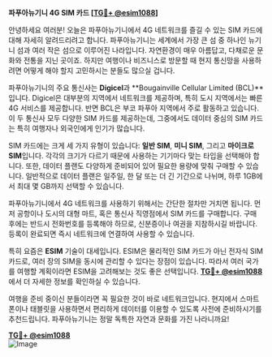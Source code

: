 **파푸아뉴기니 4G SIM 카드 [[TG💪+ @esim1088](https://t.me/s/esim1088)]**

안녕하세요 여러분! 오늘은 파푸아뉴기니에서 4G 네트워크를 즐길 수 있는 SIM 카드에 대해 자세히 알려드리려고 합니다. 파푸아뉴기니는 세계에서 가장 큰 섬 중 하나인 뉴기니 섬과 여러 작은 섬으로 이루어진 나라입니다. 자연환경이 매우 아름답고, 다채로운 문화와 전통을 지닌 곳이죠. 하지만 여행이나 비즈니스로 방문할 때 현지 통신망을 사용하려면 어떻게 해야 할지 고민하시는 분들도 많으실 겁니다.

파푸아뉴기니의 주요 통신사는 **Digicel**과 **Bougainville Cellular Limited (BCL)**입니다. Digicel은 대부분의 지역에서 네트워크를 제공하며, 특히 도시 지역에서는 빠른 4G 서비스를 제공합니다. 반면 BCL은 부코 파푸아 지역에서 주로 활동하고 있습니다. 이 두 통신사 모두 다양한 SIM 카드를 제공하는데, 그중에서도 데이터 중심의 SIM 카드는 특히 여행자나 외국인에게 인기가 많습니다.

SIM 카드에는 크게 세 가지 유형이 있습니다: **일반 SIM**, **미니 SIM**, 그리고 **마이크로 SIM**입니다. 각각의 크기가 다르기 때문에 사용하는 기기마다 맞는 타입을 선택해야 합니다. 또한, 데이터 플랜도 다양하게 준비되어 있어 필요한 용량에 맞춰 구매할 수 있습니다. 일반적으로 데이터 플랜은 일주일, 한 달 또는 더 긴 기간으로 나뉘며, 하루 1GB에서 최대 몇 GB까지 선택할 수 있습니다.

파푸아뉴기니에서 4G 네트워크를 사용하기 위해서는 간단한 절차만 거치면 됩니다. 먼저 공항이나 도시의 대형 마트, 혹은 통신사 직영점에서 SIM 카드를 구매합니다. 구매 후에는 반드시 전화번호를 등록해야 하므로, 신분증이나 여권을 지참하시길 바랍니다. 등록이 완료되면 즉시 네트워크에 연결하여 사용할 수 있습니다.

특히 요즘은 **ESIM** 기술이 대세입니다. ESIM은 물리적인 SIM 카드가 아닌 전자식 SIM 카드로, 여러 장의 SIM을 동시에 관리할 수 있다는 장점이 있습니다. 따라서 여러 국가를 여행할 계획이라면 ESIM을 고려해보는 것도 좋은 선택입니다. **[TG💪+ @esim1088](https://t.me/s/esim1088)** 에서 더 자세한 정보를 확인하실 수 있습니다.

여행을 준비 중이신 분들이라면 꼭 필요한 것이 바로 네트워크입니다. 현지에서 스마트폰이나 태블릿을 사용하면서 편리하게 데이터를 이용할 수 있도록 사전에 준비하시기를 추천드립니다. 파푸아뉴기니는 정말 독특한 자연과 문화를 가진 나라니까요!

**[TG💪+ @esim1088](https://t.me/s/esim1088)**  
![Image](https://i.postimg.cc/Y0z9fWf4/image.png)